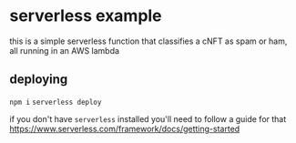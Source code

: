 # serverless example

this is a simple serverless function that classifies a cNFT as spam or ham, all running in an AWS lambda

## deploying

`npm i`
`serverless deploy`

if you don't have `serverless` installed you'll need to follow a guide for that https://www.serverless.com/framework/docs/getting-started
